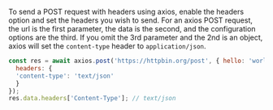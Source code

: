 To send a POST request with headers using axios, enable the headers option and set the headers you wish to send.
For an axios POST request, the url is the first parameter, the data is the second, and the configuration options are
the third. If you omit the 3rd parameter and the 2nd is an object, axios will set the `content-type` header to
`application/json`.

```javascript
const res = await axios.post('https://httpbin.org/post', { hello: 'world' }, {
  headers: {
  'content-type': 'text/json'
  }
});
res.data.headers['Content-Type']; // text/json
```
